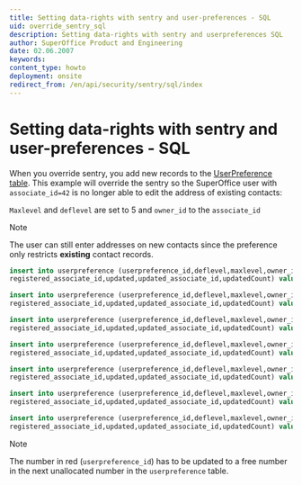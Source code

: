 ```yaml
---
title: Setting data-rights with sentry and user-preferences - SQL
uid: override_sentry_sql
description: Setting data-rights with sentry and userpreferences SQL
author: SuperOffice Product and Engineering
date: 02.06.2007
keywords:
content_type: howto
deployment: onsite
redirect_from: /en/api/security/sentry/sql/index
---
```


# Setting data-rights with sentry and user-preferences - SQL

When you override sentry, you add new records to the [UserPreference table][1]. This example will override the sentry so the SuperOffice user with `associate_id=42` is no longer able to edit the address of existing contacts:

`Maxlevel` and `deflevel` are set to 5 and `owner_id` to the `associate_id`

> [!NOTE]
> The user can still enter addresses on new contacts since the preference only restricts **existing** contact records.

```SQL
insert into userpreference (userpreference_id,deflevel,maxlevel,owner_id,prefsection,prefkey,prefvalue,registered,
registered_associate_id,updated,updated_associate_id,updatedCount) values (2,5,5,42,'Rights-contact-Existing','Address.Address1','1,Tooltip',0,0,0,0,0)

insert into userpreference (userpreference_id,deflevel,maxlevel,owner_id,prefsection,prefkey,prefvalue,registered,
registered_associate_id,updated,updated_associate_id,updatedCount) values (3,5,5,42,'Rights-contact-Existing','Address.Address2','1,Tooltip',0,0,0,0,0)

insert into userpreference (userpreference_id,deflevel,maxlevel,owner_id,prefsection,prefkey,prefvalue,registered,
registered_associate_id,updated,updated_associate_id,updatedCount) values (4,5,5,42,'Rights-contact-Existing','Address.Address3','1,Tooltip',0,0,0,0,0)

insert into userpreference (userpreference_id,deflevel,maxlevel,owner_id,prefsection,prefkey,prefvalue,registered,
registered_associate_id,updated,updated_associate_id,updatedCount) values (5,5,5,42,'Rights-contact-Existing','Address.City','1,Tooltip',0,0,0,0,0)

insert into userpreference (userpreference_id,deflevel,maxlevel,owner_id,prefsection,prefkey,prefvalue,registered,
registered_associate_id,updated,updated_associate_id,updatedCount) values (6,5,5,42,'Rights-contact-Existing','Address.ZipCode','1,Tooltip',0,0,0,0,0)

insert into userpreference (userpreference_id,deflevel,maxlevel,owner_id,prefsection,prefkey,prefvalue,registered,
registered_associate_id,updated,updated_associate_id,updatedCount) values (7,5,5,42,'Rights-contact-Existing','Address.State','1,Tooltip',0,0,0,0,0)

insert into userpreference (userpreference_id,deflevel,maxlevel,owner_id,prefsection,prefkey,prefvalue,registered,
registered_associate_id,updated,updated_associate_id,updatedCount) values (8,5,5,42,'Rights-contact-Existing','Address.County','1,Tooltip',0,0,0,0,0)
```

> [!NOTE]
> The number in red (`userpreference_id`) has to be updated to a free number in the next unallocated number in the `userpreference` table.

<!-- Referenced links -->
[1]: ../../../../database/tables/userpreference.md

